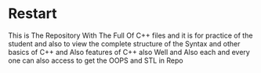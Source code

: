 # Restart
This is The Repository With The Full Of C++ files and it is for practice of the student and also to view the complete structure of the 
Syntax and other basics of C++ and Also features of C++ also Well and Also each and every one can also access to get the OOPS and STL in Repo
